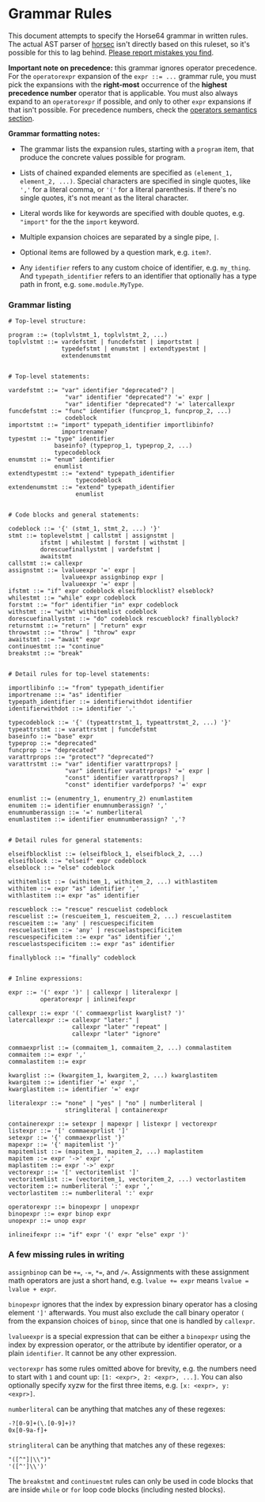 
<!-- For license of this file, see LICENSE.md in the base folder. -->

Grammar Rules
=============

This document attempts to specify the Horse64 grammar in written
rules. The actual AST parser of [horsec](/docs/Resource.md#horsec)
isn't directly based on this ruleset, so it's possible for this
to lag behind. [Please report mistakes you find](
https://horse64.org/docs/Resources#report-bugs).

**Important note on precedence:** this grammar ignores operator precedence.
For the `operatorexpr` expansion of the `expr ::= ...` grammar rule,
you must pick the expansions with the **right-most** occurrence of the
**highest precedence number** operator that is applicable.
You must also always expand to an `operatorexpr` if possible, and only
to other `expr` expansions if that isn't possible.
For precedence numbers, check the [operators semantics section](
/docs/Language%20Specs/Grammar.md#operators
).

**Grammar formatting notes:**

- The grammar lists the expansion rules, starting with a `program`
  item, that produce the concrete values possible for program.

- Lists of chained expanded elements are specified as
  `(element_1, element_2, ...)`. Special characters are specified
  in single quotes, like `','` for a literal comma,
  or `'('` for a literal parenthesis. If there's no single quotes,
  it's not meant as the literal character.

- Literal words like for keywords are specified with double quotes,
  e.g. `"import"` for the the `import` keyword.

- Multiple expansion choices are separated by a single pipe, `|`.

- Optional items are followed by a question mark, e.g. `item?`.

- Any `identifier` refers to any custom choice of identifier,
  e.g. `my_thing`.
  And `typepath_identifier` refers to an identifier that optionally
  has a type path in front, e.g. `some.module.MyType`.


### Grammar listing

```
# Top-level structure:

program ::= (toplvlstmt_1, toplvlstmt_2, ...)
toplvlstmt ::= vardefstmt | funcdefstmt | importstmt |
               typedefstmt | enumstmt | extendtypestmt |
               extendenumstmt


# Top-level statements:

vardefstmt ::= "var" identifier "deprecated"? |
                "var" identifier "deprecated"? '=' expr |
                "var" identifier "deprecated"? '=' latercallexpr
funcdefstmt ::= "func" identifier (funcprop_1, funcprop_2, ...)
                codeblock
importstmt ::= "import" typepath_identifier importlibinfo?
               importrename?
typestmt ::= "type" identifier
             baseinfo? (typeprop_1, typeprop_2, ...)
             typecodeblock
enumstmt ::= "enum" identifier
             enumlist
extendtypestmt ::= "extend" typepath_identifier
                   typecodeblock
extendenumstmt ::= "extend" typepath_identifier
                   enumlist


# Code blocks and general statements:

codeblock ::= '{' (stmt_1, stmt_2, ...) '}'
stmt ::= toplevelstmt | callstmt | assignstmt |
         ifstmt | whilestmt | forstmt | withstmt |
         dorescuefinallystmt | vardefstmt |
         awaitstmt
callstmt ::= callexpr
assignstmt ::= lvalueexpr '=' expr |
               lvalueexpr assignbinop expr |
               lvalueexpr '=' expr |
ifstmt ::= "if" expr codeblock elseifblocklist? elseblock?
whilestmt ::= "while" expr codeblock
forstmt ::= "for" identifier "in" expr codeblock
withstmt ::= "with" withitemlist codeblock
dorescuefinallystmt ::= "do" codeblock rescueblock? finallyblock?
returnstmt ::= "return" | "return" expr
throwstmt ::= "throw" | "throw" expr
awaitstmt ::= "await" expr
continuestmt ::= "continue"
breakstmt ::= "break"


# Detail rules for top-level statements:

importlibinfo ::= "from" typepath_identifier
importrename ::= "as" identifier
typepath_identifier ::= identifierwithdot identifier
identifierwithdot ::= identifier '.'

typecodeblock ::= '{' (typeattrstmt_1, typeattrstmt_2, ...) '}'
typeattrstmt ::= varattrstmt | funcdefstmt
baseinfo ::= "base" expr
typeprop ::= "deprecated"
funcprop ::= "deprecated"
varattrprops ::= "protect"? "deprecated"?
varattrstmt ::= "var" identifier varattrprops? |
                "var" identifier varattrprops? '=' expr |
                "const" identifier varattrprops? |
                "const" identifier vardefporps? '=' expr

enumlist ::= (enumentry_1, enumentry_2) enumlastitem
enumitem ::= identifier enumnumberassign? ','
enumnumberassign ::= '=' numberliteral
enumlastitem ::= identifier enumnumberassign? ','?


# Detail rules for general statements:

elseifblocklist ::= (elseifblock_1, elseifblock_2, ...)
elseifblock ::= "elseif" expr codeblock
elseblock ::= "else" codeblock

withitemlist ::= (withitem_1, withitem_2, ...) withlastitem
withitem ::= expr "as" identifier ','
withlastitem ::= expr "as" identifier

rescueblock ::= "rescue" rescuelist codeblock
rescuelist ::= (rescueitem_1, rescueitem_2, ...) rescuelastitem
rescueitem ::= 'any' | rescuespecificitem
rescuelastitem ::= 'any' | rescuelastspecificitem
rescuespecificitem ::= expr "as" identifier ','
rescuelastspecificitem ::= expr "as" identifier

finallyblock ::= "finally" codeblock


# Inline expressions:

expr ::= '(' expr ')' | callexpr | literalexpr |
         operatorexpr | inlineifexpr

callexpr ::= expr '(' commaexprlist kwarglist? ')'
latercallexpr ::= callexpr "later:" |
                  callexpr "later" "repeat" |
                  callexpr "later" "ignore"

commaexprlist ::= (commaitem_1, commaitem_2, ...) commalastitem
commaitem ::= expr ','
commalastitem ::= expr

kwarglist ::= (kwargitem_1, kwargitem_2, ...) kwarglastitem
kwargitem ::= identifier '=' expr ','
kwarglastitem ::= identifier '=' expr

literalexpr ::= "none" | "yes" | "no" | numberliteral |
                stringliteral | containerexpr

containerexpr ::= setexpr | mapexpr | listexpr | vectorexpr
listexpr ::= '[' commaexprlist ']'
setexpr ::= '{' commaexprlist '}'
mapexpr ::= '{' mapitemlist '}'
mapitemlist ::= (mapitem_1, mapitem_2, ...) maplastitem
mapitem ::= expr '->' expr ','
maplastitem ::= expr '->' expr
vectorexpr ::= '[' vectoritemlist ']'
vectoritemlist ::= (vectoritem_1, vectoritem_2, ...) vectorlastitem
vectoritem ::= numberliteral ':' expr ','
vectorlastitem ::= numberliteral ':' expr

operatorexpr ::= binopexpr | unopexpr
binopexpr ::= expr binop expr
unopexpr ::= unop expr

inlineifexpr ::= "if" expr '(' expr "else" expr ')'
```

### A few missing rules in writing

`assignbinop` can be `+=`, `-=`, `*=`, and `/=`. Assignments
with these assignment math operators are just a short hand,
e.g. `lvalue += expr` means `lvalue = lvalue + expr`.

`binopexpr` ignores that the index by expression binary operator
has a closing element `']'` afterwards.
You must also exclude the call binary operator `(` from the expansion
choices of `binop`, since that one is handled by `callexpr`.

`lvalueexpr` is a special expression that can be either a `binopexpr`
using the index by expression operator, or the attribute by identifier
operator, or a plain `identifier`. It cannot be any other expression.

`vectorexpr` has some rules omitted above for brevity, e.g.
the numbers need to start with `1` and count up:
`[1: <expr>, 2: <expr>, ...]`. You can also optionally
specify xyzw for the first three items, e.g. `[x: <expr>, y: <expr>]`.

`numberliteral` can be anything that matches any of these regexes:
```
-?[0-9]+(\.[0-9]+)?
0x[0-9a-f]+
```

`stringliteral` can be anything that matches any of these regexes:
```
"([^"]|\\")"
'([^']\\')'
```

The `breakstmt` and `continuestmt` rules can only be used in code
blocks that are inside `while` or `for` loop code blocks (including
nested blocks).

